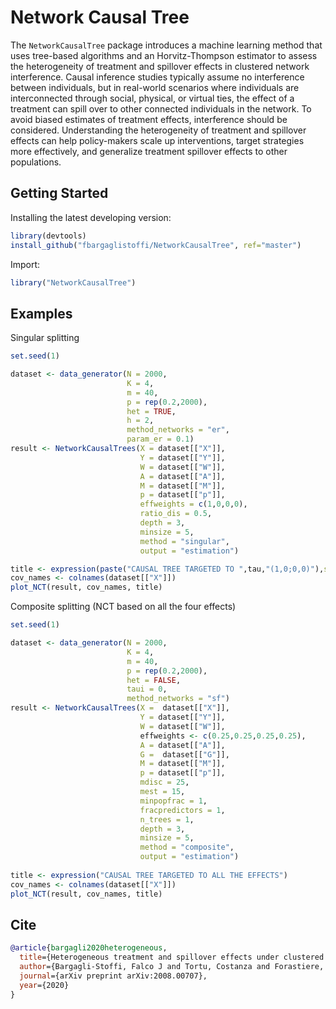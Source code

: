 # Network Causal Tree

The `NetworkCausalTree` package introduces a machine learning method that uses tree-based algorithms and an Horvitz-Thompson estimator to assess the heterogeneity of treatment and spillover effects in clustered network interference. Causal inference studies typically assume no interference between individuals, but in real-world scenarios where individuals are interconnected through social, physical, or virtual ties, the effect of a treatment can spill over to other connected individuals in the network. To avoid biased estimates of treatment effects, interference should be considered. Understanding the heterogeneity of treatment and spillover effects can help policy-makers scale up interventions, target strategies more effectively, and generalize treatment spillover effects to other populations.

## Getting Started

Installing the latest developing version: 

```r
library(devtools)
install_github("fbargaglistoffi/NetworkCausalTree", ref="master")
```

Import:

```r
library("NetworkCausalTree")
```

## Examples

Singular splitting
```r
set.seed(1)

dataset <- data_generator(N = 2000, 
                          K = 4,
                          m = 40, 
                          p = rep(0.2,2000), 
                          het = TRUE, 
                          h = 2, 
                          method_networks = "er", 
                          param_er = 0.1)
result <- NetworkCausalTrees(X = dataset[["X"]],
                             Y = dataset[["Y"]],
                             W = dataset[["W"]], 
                             A = dataset[["A"]],
                             M = dataset[["M"]],
                             p = dataset[["p"]], 
                             effweights = c(1,0,0,0),
                             ratio_dis = 0.5,
                             depth = 3,
                             minsize = 5, 
                             method = "singular",
                             output = "estimation")

title <- expression(paste("CAUSAL TREE TARGETED TO ",tau,"(1,0;0,0)"),sep="")
cov_names <- colnames(dataset[["X"]])
plot_NCT(result, cov_names, title)
```

Composite splitting (NCT based on all the four effects)
```r
set.seed(1)

dataset <- data_generator(N = 2000, 
                          K = 4,
                          m = 40, 
                          p = rep(0.2,2000), 
                          het = FALSE, 
                          taui = 0, 
                          method_networks = "sf")
result <- NetworkCausalTrees(X =  dataset[["X"]],
                             Y = dataset[["Y"]],
                             W = dataset[["W"]],
                             effweights <- c(0.25,0.25,0.25,0.25), 
                             A = dataset[["A"]],
                             G =  dataset[["G"]], 
                             M = dataset[["M"]],
                             p = dataset[["p"]], 
                             mdisc = 25, 
                             mest = 15,  
                             minpopfrac = 1,
                             fracpredictors = 1, 
                             n_trees = 1, 
                             depth = 3,
                             minsize = 5, 
                             method = "composite",
                             output = "estimation")
                          
title <- expression("CAUSAL TREE TARGETED TO ALL THE EFFECTS")
cov_names <- colnames(dataset[["X"]])
plot_NCT(result, cov_names, title)
```

## Cite

```bibtex
@article{bargagli2020heterogeneous,
  title={Heterogeneous treatment and spillover effects under clustered network interference},
  author={Bargagli-Stoffi, Falco J and Tortu, Costanza and Forastiere, Laura},
  journal={arXiv preprint arXiv:2008.00707},
  year={2020}
}
```
